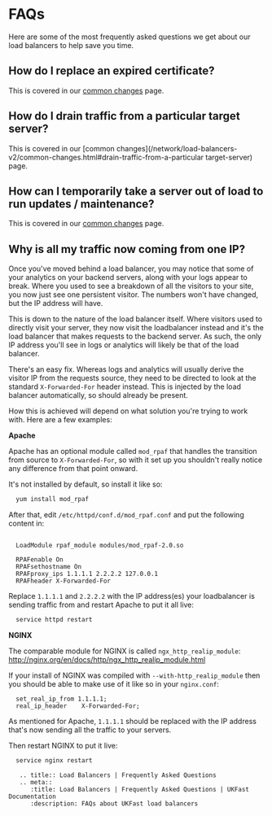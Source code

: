 # FAQs

Here are some of the most frequently asked questions we get about our load balancers to help save you time.

## How do I replace an expired certificate?

This is covered in our [common changes](/network/load-balancers-v2/common-changes.html#replacing-an-expired-ssl-certificate) page.

## How do I drain traffic from a particular target server?

This is covered in our [common changes](/network/load-balancers-v2/common-changes.html#drain-traffic-from-a-particular target-server) page.

## How can I temporarily take a server out of load to run updates / maintenance?

This is covered in our [common changes](/network/load-balancers-v2/common-changes.html#temporarily-remove-a-target-server-from-behind-the-load-balancer) page.

## Why is all my traffic now coming from one IP?

Once you've moved behind a load balancer, you may notice that some of your analytics on your backend servers, along with your logs appear to break. Where you used to see a breakdown of all the visitors to your site, you now just see one persistent visitor. The numbers won't have changed, but the IP address will have.

This is down to the nature of the load balancer itself. Where visitors used to directly visit your server, they now visit the loadbalancer instead and it's the load balancer that makes requests to the backend server. As such, the only IP address you'll see in logs or analytics will likely be that of the load balancer.

There's an easy fix. Whereas logs and analytics will usually derive the visitor IP from the requests source, they need to be directed to look at the standard `X-Forwarded-For` header instead. This is injected by the load balancer automatically, so should already be present.

How this is achieved will depend on what solution you're trying to work with. Here are a few examples:

**Apache**

Apache has an optional module called `mod_rpaf` that handles the transition from source to `X-Forwarded-For`, so with it set up you shouldn't really notice any difference from that point onward.

It's not installed by default, so install it like so:

```bash
  yum install mod_rpaf
```

After that, edit `/etc/httpd/conf.d/mod_rpaf.conf` and put the following content in:

```apacheconf

  LoadModule rpaf_module modules/mod_rpaf-2.0.so

  RPAFenable On
  RPAFsethostname On
  RPAFproxy_ips 1.1.1.1 2.2.2.2 127.0.0.1
  RPAFheader X-Forwarded-For
```

Replace `1.1.1.1` and `2.2.2.2` with the IP address(es) your loadbalancer is sending traffic from and restart Apache to put it all live:

```bash
  service httpd restart
```

**NGINX**

The comparable module for NGINX is called `ngx_http_realip_module`: <http://nginx.org/en/docs/http/ngx_http_realip_module.html>

If your install of NGINX was compiled with `--with-http_realip_module` then you should be able to make use of it like so in your `nginx.conf`:

```nginx
  set_real_ip_from 1.1.1.1;
  real_ip_header    X-Forwarded-For;
```

As mentioned for Apache, `1.1.1.1` should be replaced with the IP address that's now sending all the traffic to your servers.

Then restart NGINX to put it live:

```bash
  service nginx restart
```

```eval_rst
   .. title:: Load Balancers | Frequently Asked Questions
   .. meta::
      :title: Load Balancers | Frequently Asked Questions | UKFast Documentation
      :description: FAQs about UKFast load balancers
```